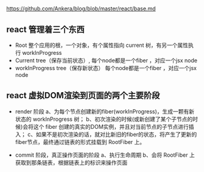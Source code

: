 #
https://github.com/Ankera/blog/blob/master/react/base.md

## react 管理着三个东西
- Root 整个应用的根，一个对象，有个属性指向 current 树，有另一个属性执行 workInProgress
- Current tree（保存当前状态）, 每个node都是一个fiber ，对应一个jsx node
- workInProgress tree（保存新状态） 每个node都是一个fiber ，对应一个jsx node


## react 虚拟DOM渲染到页面的两个主要阶段
- render 阶段
a、为每个节点创建新的fiber(workInProgress)，生成一颗有新状态的 workInProgress 树；
b、初次渲染的时候(或新创建了某个子节点的时候)会将这个 fiber 创建的真实的DOM实例，并且对当前节点的子节点进行插入；
c、如果不是初次渲染的话，就对比新旧的fiber的状态，将产生了更新的fiber节点，最终通过链表的形式挂载到 RootFiber 上。

- commit 阶段，真正操作页面的阶段
a、执行生命周期
b、会将 RootFiber 上获取到那条链表，根据链表上的标识来操作页面
 